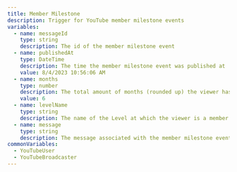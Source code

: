 ```yaml
---
title: Member Milestone
description: Trigger for YouTube member milestone events
variables:
  - name: messageId
    type: string
    description: The id of the member milestone event
  - name: publishedAt
    type: DateTime
    description: The time the member milestone event was published at
    value: 8/4/2023 10:56:06 AM
  - name: months
    type: number
    description: The total amount of months (rounded up) the viewer has been a member
    value: 6
  - name: levelName
    type: string
    description: The name of the Level at which the viewer is a member.
  - name: message
    type: string
    description: The message associated with the member milestone event
commonVariables:
  - YouTubeUser
  - YouTubeBroadcaster
---
```


